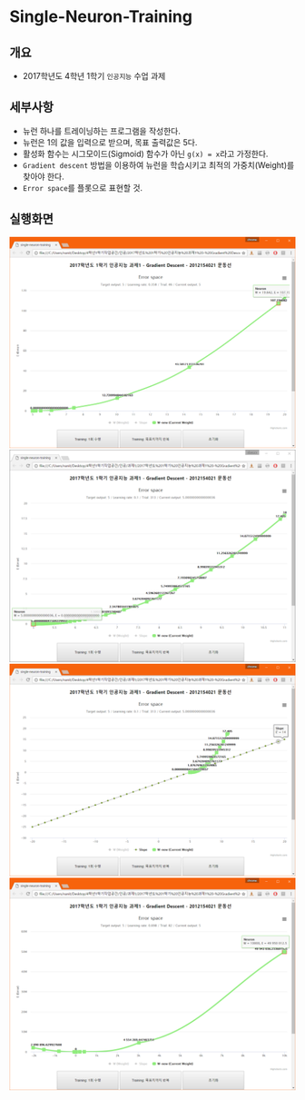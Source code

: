 ﻿# Single-Neuron-Training

## 개요
- 2017학년도 4학년 1학기 `인공지능` 수업 과제

## 세부사항
- 뉴런 하나를 트레이닝하는 프로그램을 작성한다.
- 뉴런은 1의 값을 입력으로 받으며, 목표 출력값은 5다.
- 활성화 함수는 시그모이드(Sigmoid) 함수가 아닌 `g(x) = x`라고 가정한다.
- `Gradient descent` 방법을 이용하여 뉴런을 학습시키고 최적의 가중치(Weight)를 찾아야 한다.
- `Error space`를 플롯으로 표현할 것.

## 실행화면
![1](./screenshots/1.PNG)
![2](./screenshots/2.PNG)
![3](./screenshots/3.PNG)
![4](./screenshots/4.PNG)
